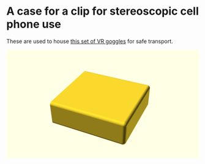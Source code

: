 # A case for a clip for stereoscopic cell phone use

These are used to house [this set of VR goggles](http://web.archive.org/web/20230113234603/https://www.amazon.com.au/dp/B0823BSKWH) for safe transport.

![Generated display preview](render/display.png "Generated display preview")
